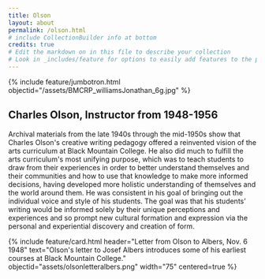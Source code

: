 ```yaml
---
title: Olson
layout: about
permalink: /olson.html
# include CollectionBuilder info at bottom
credits: true
# Edit the markdown on in this file to describe your collection
# Look in _includes/feature for options to easily add features to the page
---
```


{% include feature/jumbotron.html objectid="/assets/BMCRP_williamsJonathan_6g.jpg" %}

## Charles Olson, Instructor from 1948-1956

Archival materials from the late 1940s through the mid-1950s show that Charles Olson's creative writing pedagogy offered a reinvented vision of the arts curriculum at Black Mountain College. He also did much to fulfill the arts curriculum's most unifying purpose, which was to teach students to draw from their experiences in order to better understand themselves and their communities and how to use that knowledge to make more informed decisions, having developed more holistic understanding of themselves and the world around them. He was consistent in his goal of bringing out the individual voice and style of his students. The goal was that his students’ writing would be informed solely by their unique perceptions and experiences and so prompt new cultural formation and expression via the personal and experiential discovery and creation of form.

{% include feature/card.html header="Letter from Olson to Albers, Nov. 6 1948" text="Olson's letter to Josef Albers introduces some of his earliest courses at Black Mountain College." objectid="assets/olsonletteralbers.png" width="75" centered=true %}
